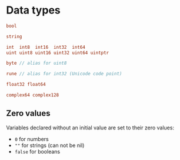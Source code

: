 # Data types
```go
bool

string

int  int8  int16  int32  int64
uint uint8 uint16 uint32 uint64 uintptr

byte // alias for uint8

rune // alias for int32 (Unicode code point)

float32 float64

complex64 complex128
```

## Zero values
Variables declared without an initial value are set to their zero values:

- `0` for numbers
- `""` for strings (can not be nil)
- `false` for booleans
